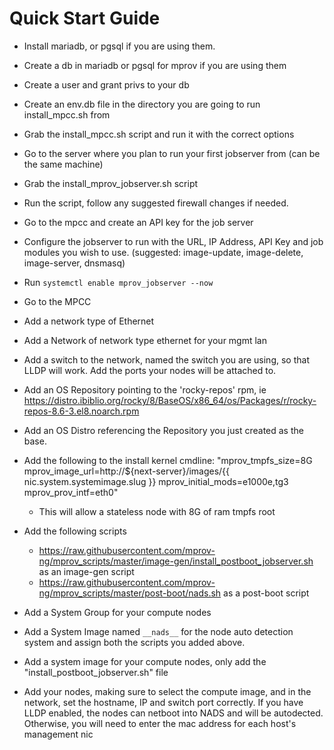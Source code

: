 # Quick Start Guide

- Install mariadb, or pgsql if you are using them.

- Create a db in mariadb or pgsql for mprov if you are using them

- Create a user and grant privs to your db

- Create an env.db file in the directory you are going to run install_mpcc.sh from

- Grab the install_mpcc.sh script and run it with the correct options

- Go to the server where you plan to run your first jobserver from (can be the same machine)

- Grab the install_mprov_jobserver.sh script

- Run the script, follow any suggested firewall changes if needed.

- Go to the mpcc and create an API key for the job server

- Configure the jobserver to run with the URL, IP Address, API Key and job modules you wish to use. (suggested: image-update, image-delete, image-server, dnsmasq)

- Run `systemctl enable mprov_jobserver --now`

- Go to the MPCC

- Add a network type of Ethernet
- Add a Network of network type ethernet for your mgmt lan
- Add a switch to the network, named the switch you are using, so that LLDP will work.  Add the ports your nodes will be attached to.
- Add an OS Repository pointing to the 'rocky-repos' rpm, ie https://distro.ibiblio.org/rocky/8/BaseOS/x86_64/os/Packages/r/rocky-repos-8.6-3.el8.noarch.rpm
- Add an OS Distro referencing the Repository you just created as the base.
- Add the following to the install kernel cmdline: "mprov_tmpfs_size=8G mprov_image_url=http://${next-server}/images/{{ nic.system.systemimage.slug }} mprov_initial_mods=e1000e,tg3 mprov_prov_intf=eth0"
	- This will allow a stateless node with 8G of ram tmpfs root
- Add the following scripts 
	- https://raw.githubusercontent.com/mprov-ng/mprov_scripts/master/image-gen/install_postboot_jobserver.sh as an image-gen script
	- https://raw.githubusercontent.com/mprov-ng/mprov_scripts/master/post-boot/nads.sh as a post-boot script

- Add a System Group for your compute nodes
- Add a System Image named `__nads__` for the node auto detection system and assign both the scripts you added above.
- Add a system image for your compute nodes, only add the "install_postboot_jobserver.sh" file
- Add your nodes, making sure to select the compute image, and in the network, set the hostname, IP and switch port correctly.  If you have LLDP enabled, the nodes can netboot into NADS and will be autodected.  Otherwise, you will need to enter the mac address for each host's management nic
